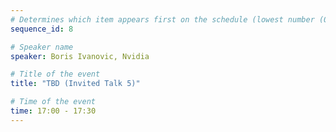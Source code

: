 ```yaml
---
# Determines which item appears first on the schedule (lowest number (0) appears first)
sequence_id: 8

# Speaker name
speaker: Boris Ivanovic, Nvidia

# Title of the event
title: "TBD (Invited Talk 5)"

# Time of the event
time: 17:00 - 17:30
---
```

